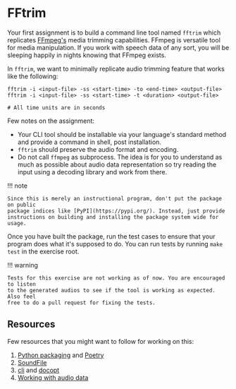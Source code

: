 # FFtrim

Your first assignment is to build a command line tool named `fftrim` which
replicates [FFmpeg's](https://ffmpeg.org/) media trimming capabilities. FFmpeg
is versatile tool for media manipulation. If you work with speech data of any
sort, you will be sleeping happily in nights knowing that FFmpeg exists.

In `fftrim`, we want to minimally replicate audio trimming feature that works
like the following:

``` shell
fftrim -i <input-file> -ss <start-time> -to <end-time> <output-file>
fftrim -i <input-file> -ss <start-time> -t <duration> <output-file>

# All time units are in seconds
```

Few notes on the assignment:

- Your CLI tool should be installable via your language's standard method and
  provide a command in shell, post installation.
- `fftrim` should preserve the audio format and encoding.
- Do not call `ffmpeg` as subprocess. The idea is for you to understand as much
  as possible about audio data representation so try reading the input using a
  decoding library and work from there.

!!! note

    Since this is merely an instructional program, don't put the package on public
    package indices like [PyPI](https://pypi.org/). Instead, just provide
    instructions on building and installing the package system wide for usage.

Once you have built the package, run the test cases to ensure that your program
does what it's supposed to do. You can run tests by running `make test` in the
exercise root.

!!! warning

    Tests for this exercise are not working as of now. You are encouraged to listen
    to the generated audios to see if the tool is working as expected. Also feel
    free to do a pull request for fixing the tests.

## Resources
Few resources that you might want to follow for working on this:

1. [Python packaging](https://packaging.python.org/) and
   [Poetry](https://python-poetry.org/)
2. [SoundFile](https://pysoundfile.readthedocs.io/en/latest/)
3. [cli](https://github.com/urfave/cli) and [docopt](http://docopt.org/)
4. [Working with audio data](https://outline.vernacular.ai/doc/working-with-audio-5gKrlodN8s)
